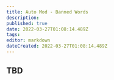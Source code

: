 ```yaml
---
title: Auto Mod - Banned Words
description: 
published: true
date: 2022-03-27T01:08:14.489Z
tags: 
editor: markdown
dateCreated: 2022-03-27T01:08:14.489Z
---
```


## TBD